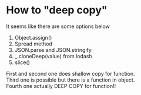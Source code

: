 # How to "deep copy"
It seems like there are some options below

1. Object.assign()
2. Spread method
3. JSON.parse and JSON.stringify
4. _.cloneDeep(value) from lodash
5. slice()

First and second one does shallow copy for function.</br> 
Third one is possible but there is a function in object.</br>
Fourth one actually DEEP COPY for function!!</br>

